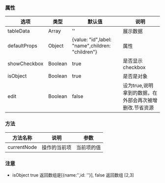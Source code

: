 ### 属性

| 选项         | 类型   | 默认值                                           | 说明     |
| ------------ | ------ | ------------------------------------------------ | -------- |
| tableData    | Array  | ''                                               | 展示数据 |
| defaultProps | Object |{value: "id",label: "name",children: "children"} | 属性  |
| showCheckbox | Boolean | true  | 是否显示checkbox    |
| isObject | Boolean | true  | 是否是对象    |
| edit | Boolean | false  | 设为true,说明拿到的数据，在外部会再次被增删改.节省资源    |

### 方法
|方法名称| 说明                      | 参数            |
|---|-------------------------|---------------|
|currentNode| 操作的当前项 | 当前项的值             |

### 注意
+ isObject true 返回数组是[{name:'',id: ''}], false 返回数组 [2,3]
